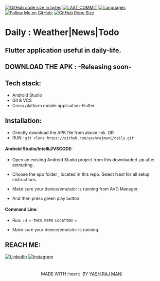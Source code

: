 
[![GitHub code size in bytes](https://img.shields.io/github/languages/code-size/yashrajmani/daily?style=for-the-badge)](https://github.com/yashrajmani/)
[![LAST COMMIT](https://img.shields.io/github/last-commit/yashrajmani/daily?style=for-the-badge)](https://github.com/yashrajmani/)
[![Languages](https://img.shields.io/github/languages/count/yashrajmani/daily?style=for-the-badge)](https://github.com/yashrajmani/)
[![Follow Me on GitHub:](https://img.shields.io/github/followers/yashrajmani?style=for-the-badge)](https://github.com/yashrajmani/)
[![GitHub Repo Size](https://img.shields.io/github/repo-size/yashrajmani/daily?style=for-the-badge)](https://github.com/yashrajmani/)

# Daily : Weather|News|Todo
## Flutter application useful in daily-life.

## DOWNLOAD THE APK : -Releasing soon-

## Tech stack:
- Android Studio
- Git & VCS 
- Cross platform mobile application-Flutter

## Installation:


- Directly download the APK file from above link.
	OR
- RUN : `git clone https://github.com/yashrajmani/daily.git` 
	
#### Android Studio/IntelliJ/VSCODE:

- Open an existing Android Studio project from this downloaded zip after extracting.
	
- Choose the app folder , located in this repo. Select Next for all setup instructions.
	
- Make sure your device/emulator is running from AVD Manager.
	
- And then press green play button.
	
#### Command Line:

- Run: `cd <-THIS REPO LOCATION->` 

- Make sure your device/emulator is running.


## REACH ME:
[![LinkedIn](https://img.shields.io/badge/LinkedIn-connect-blue.svg?logo=linkedin&logoColor=white)](https://www.linkedin.com/in/yashrajmani/) 
[![Instagram](https://img.shields.io/badge/Instagram-follow-purple.svg?logo=instagram&logoColor=white)](https://www.instagram.com/yashrajmani/)



#
<p align="center">
	MADE WITH :heart: &nbsp;BY <a href="https://github.com/yashrajmani/">YASH RAJ MANI</a>
</p>
